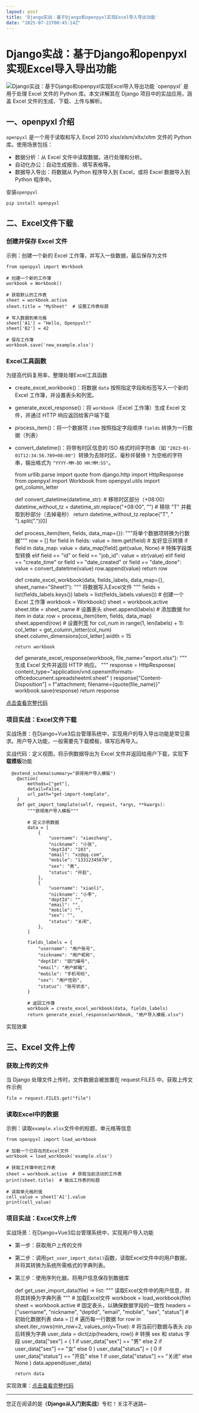 ```yaml
---
layout: post
title: 'Django实战：基于Django和openpyxl实现Excel导入导出功能'
date: "2025-07-22T00:45:14Z"
---
```

Django实战：基于Django和openpyxl实现Excel导入导出功能
=======================================

![Django实战：基于Django和openpyxl实现Excel导入导出功能](https://img2024.cnblogs.com/blog/1565852/202507/1565852-20250721112223251-1649258574.png) \`openpyxl\` 是用于处理 Excel 文件的 Python 库。本文详解其在 Django 项目中的实战应用，涵盖 Excel 文件的生成、下载、上传与解析。

一、openpyxl 介绍
-------------

`openpyxl` 是一个用于读取和写入 Excel 2010 xlsx/xlsm/xltx/xltm 文件的 Python 库。使用场景包括：

*   数据分析：从 Excel 文件中读取数据，进行处理和分析。
*   自动化办公：自动生成报告、填写表格等。
*   数据导入导出：将数据从 Python 程序导入到 Excel，或将 Excel 数据导入到 Python 程序中。

安装`openpyxl`

    pip install openpyxl
    

二、Excel文件下载
-----------

### 创建并保存 Excel 文件

示例：创建一个新的 Excel 工作簿，并写入一些数据，最后保存为文件

    from openpyxl import Workbook
    
    # 创建一个新的工作簿
    workbook = Workbook()
    
    # 获取默认的工作表
    sheet = workbook.active
    sheet.title = "MySheet"  # 设置工作表标题
    
    # 写入数据到单元格
    sheet['A1'] = "Hello, Openpyxl!"
    sheet['B2'] = 42
    
    # 保存工作簿
    workbook.save('new_example.xlsx')
    

### Excel工具函数

为提高代码复用率，整理处理Excel工具函数

*   create\_excel\_workbook()：将数据 `data` 按照指定字段和标签写入一个新的 Excel 工作簿，并设置表头和列宽。
*   generate\_excel\_response()：将 `workbook`（Excel 工作簿）生成 Excel 文件，并通过 HTTP 响应返回给客户端下载
*   process\_item()：将一个数据项 `item` 按照指定字段顺序 `fields` 转换为一行数据（列表）
*   convert\_datetime()：将带有时区信息的 ISO 格式时间字符串（如 `"2023-01-01T12:34:56.789+08:00"`）转换为去除时区、毫秒并替换 `T` 为空格的字符串，输出格式为 `"YYYY-MM-DD HH:MM:SS"`。

    from urllib.parse import quote
    from django.http import HttpResponse
    from openpyxl import Workbook
    from openpyxl.utils import get_column_letter
    
    
    def convert_datetime(datetime_str):
        # 移除时区部分（+08:00）
        datetime_without_tz = datetime_str.replace("+08:00", "")
        # 移除 "T" 并截取到秒部分（去掉毫秒）
        return datetime_without_tz.replace("T", " ").split(".")[0]
    
    
    def process_item(item, fields, data_map={}):
        """将单个数据项转换为行数据"""
        row = []
        for field in fields:
            value = item.get(field)
            # 友好显示转换
            if field in data_map:
                value = data_map[field].get(value, None)
            # 特殊字段类型转换
            elif field == "id" or field == "job_id":
                value = str(value)
            elif field == "create_time" or field == "date_created" or field == "date_done":
                value = convert_datetime(value)
            row.append(value)
        return row
    
    
    def create_excel_workbook(data, fields_labels, data_map={}, sheet_name="Sheet1"):
        """
        将数据写入Excel文件
        """
        fields = list(fields_labels.keys())
        labels = list(fields_labels.values())
        # 创建一个 Excel 工作簿
        workbook = Workbook()
        sheet = workbook.active
        sheet.title = sheet_name
        # 设置表头
        sheet.append(labels)
        # 添加数据
        for item in data:
            row = process_item(item, fields, data_map)
            sheet.append(row)
        # 设置列宽
        for col_num in range(1, len(labels) + 1):
            col_letter = get_column_letter(col_num)
            sheet.column_dimensions[col_letter].width = 15
    
        return workbook
    
    
    def generate_excel_response(workbook, file_name="export.xlsx"):
        """
        生成 Excel 文件并返回 HTTP 响应。
        """
        response = HttpResponse(
            content_type="application/vnd.openxmlformats-officedocument.spreadsheetml.sheet"
        )
        response["Content-Disposition"] = f"attachment; filename={quote(file_name)}"
        workbook.save(response)
        return response
    
    

[点击查看完整代码](https://gitee.com/zhulj993/mars-mgn/blob/master/mysite/mars_framework/utils/excel.py)

### 项目实战：Excel文件下载

实战场景：在Django+Vue3后台管理系统中，实现用户的导入导出功能是常见需求。用户导入功能，一般需要先下载模板，填写后再导入。

实战代码：定义视图，将示例数据导出为 Excel 文件并返回给用户下载，实现**下载模板**功能

      @extend_schema(summary="获得用户导入模板")
        @action(
            methods=["get"],
            detail=False,
            url_path="get-import-template",
        )
        def get_import_template(self, request, *args, **kwargs):
            """获得用户导入模板"""
    
            # 定义示例数据
            data = [
                {
                    "username": "xiaozhang",
                    "nickname": "小张",
                    "deptId": "103",
                    "email": "xz@qq.com",
                    "mobile": "13312345670",
                    "sex": "男",
                    "status": "开启",
                },
                {
                    "username": "xiaoli",
                    "nickname": "小李",
                    "deptId": "",
                    "email": "",
                    "mobile": "",
                    "sex": "",
                    "status": "关闭",
                },
            ]
    
            fields_labels = {
                "username": "用户账号",
                "nickname": "用户昵称",
                "deptId": "部门编号",
                "email": "用户邮箱",
                "mobile": "手机号码",
                "sex": "用户性别",
                "status": "账号状态",
            }
    
            # 返回工作簿
            workbook = create_excel_workbook(data, fields_labels)
            return generate_excel_response(workbook, "用户导入模板.xlsx")
    

实现效果

三、Excel 文件上传
------------

### 获取上传的文件

当 Django 处理文件上传时，文件数据会被放置在 request.FILES 中。获取上传文件示例

    file = request.FILES.get("file")
    

### 读取Excel中的数据

示例：读取`example.xlsx`文件中的标题、单元格等信息

    from openpyxl import load_workbook
    
    # 加载一个已存在的Excel文件
    workbook = load_workbook('example.xlsx')
    
    # 获取工作簿中的工作表
    sheet = workbook.active  # 获取当前活动的工作表
    print(sheet.title)  # 输出工作表的标题
    
    # 读取单元格的值
    cell_value = sheet['A1'].value
    print(cell_value)
    

### 项目实战：Excel文件上传

实战场景：在Django+Vue3后台管理系统中，实现用户导入功能

*   第一步：获取用户上传的文件
*   第二步：调用`get_user_import_data()`函数，读取Excel文件中的用户数据，并将其转换为系统所需格式的字典列表。
*   第三步：使用序列化器，将用户信息保存到数据库

    def get_user_import_data(file) -> list:
        """
        读取Excel文件中的用户信息，并将其转换为字典列表
        """
        # 加载Excel文件
        workbook = load_workbook(file)
        sheet = workbook.active
        # 固定表头，以确保数据字段的一致性
        headers = ["username", "nickname", "deptId", "email", "mobile", "sex", "status"]
        # 初始化数据列表
        data = []
        # 遍历每一行数据
        for row in sheet.iter_rows(min_row=2, values_only=True):
            # 将当前行数据与表头 zip 后转换为字典
            user_data = dict(zip(headers, row))
            # 转换 sex 和 status 字段
            user_data["sex"] = (
                1 if user_data["sex"] == "男" else 2 if user_data["sex"] == "女" else 0
            )
            user_data["status"] = (
                0
                if user_data["status"] == "开启"
                else 1 if user_data["status"] == "关闭" else None
            )
            data.append(user_data)
    
        return data
    

实现效果：[点击查看完整代码](https://gitee.com/zhulj993/mars-mgn/blob/master/mysite/myapp_system/user/views.py)

* * *

您正在阅读的是《**Django从入门到实战**》专栏！关注不迷路~